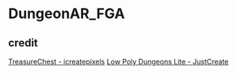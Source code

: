 # DungeonAR_FGA

## credit 
<a href="https://assetstore.unity.com/packages/3d/environments/fantasy/treasure-chest-free-sample-135417#publisher">TreasureChest - icreatepixels</a>
<a href="https://assetstore.unity.com/packages/3d/environments/dungeons/low-poly-dungeons-lite-177937">Low Poly Dungeons Lite - JustCreate</a>
